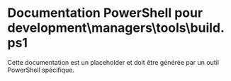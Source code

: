 # Documentation PowerShell pour development\managers\tools\build.ps1

Cette documentation est un placeholder et doit être générée par un outil PowerShell spécifique.
